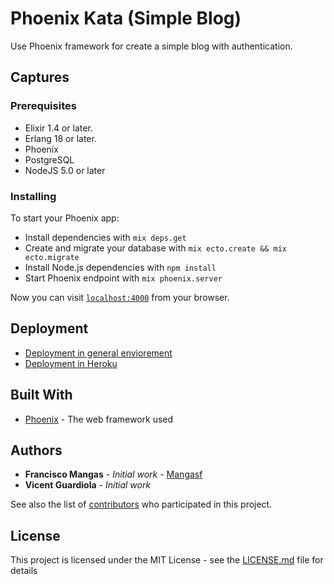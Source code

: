 # Phoenix Kata (Simple Blog)

Use Phoenix framework for create a simple blog with authentication.

## Captures



### Prerequisites

- Elixir 1.4 or later.
- Erlang 18 or later.
- Phoenix
- PostgreSQL
- NodeJS 5.0 or later

### Installing

To start your Phoenix app:

  * Install dependencies with `mix deps.get`
  * Create and migrate your database with `mix ecto.create && mix ecto.migrate`
  * Install Node.js dependencies with `npm install`
  * Start Phoenix endpoint with `mix phoenix.server`

Now you can visit [`localhost:4000`](http://localhost:4000) from your browser.


## Deployment

- [Deployment in general enviorement](https://hexdocs.pm/phoenix/deployment.html)
- [Deployment in Heroku](https://hexdocs.pm/phoenix/heroku.html)

## Built With

* [Phoenix](http://phoenixframework.org/) - The web framework used

## Authors

* **Francisco Mangas** - *Initial work* - [Mangasf](https://github.com/mangasf)
* **Vicent Guardiola** - *Initial work*

See also the list of [contributors](https://github.com/your/project/contributors) who participated in this project.

## License

This project is licensed under the MIT License - see the [LICENSE.md](LICENSE.md) file for details

